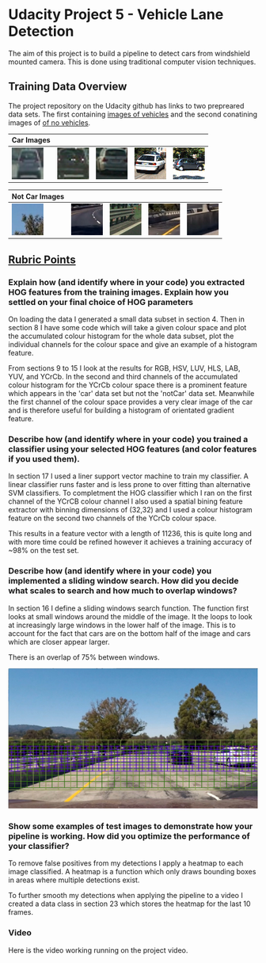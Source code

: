 # Udacity Project 5 - Vehicle Lane Detection

The aim of this project is to build a pipeline to detect cars from windshield mounted camera. This is done using traditional computer vision techniques.

 Training Data Overview
---

The project repository on the Udacity github has links to two prepreared data sets. The first containing [images of vehicles](https://s3.amazonaws.com/udacity-sdc/Vehicle_Tracking/vehicles.zip) and the second conatining images of [of no vehicles](https://s3.amazonaws.com/udacity-sdc/Vehicle_Tracking/non-vehicles.zip).

Car Images | | | | |
-----------|---------------|---------------|---------------|---------------|
![car1](examples/car1.png) |![car2](examples/car2.png) |![car3](examples/car3.png) |![car4](examples/car4.png) |![car4](examples/car5.png) 

Not Car Images | | | | |
-----------|---------------|---------------|---------------|---------------|
![noCar1](examples/noCar1.png) |![noCar2](examples/noCar2.png) |![noCar3](examples/noCar3.png) |![noCar4](examples/noCar4.png) |![noCar4](examples/noCar5.png) 


[Rubric Points](https://review.udacity.com/#!/rubrics/513/view)
---

### Explain how (and identify where in your code) you extracted HOG features from the training images. Explain how you settled on your final choice of HOG parameters

On loading the data I generated a small data subset in section 4. Then in section 8 I have some code which will take a given colour space and plot the accumulated colour histogram for the whole data subset, plot the individual channels for the colour space and give an example of a histogram feature.

From sections 9 to 15 I look at the results for RGB, HSV, LUV, HLS, LAB, YUV, and YCrCb.  In the second and third channels of the accumulated colour histogram for the YCrCb colour space there is a prominent feature which appears in the 'car' data set but not the 'notCar' data set. Meanwhile the first channel of the colour space provides a very clear image of the car and is therefore useful for building a histogram of orientated gradient feature.

### Describe how (and identify where in your code) you trained a classifier using your selected HOG features (and color features if you used them).

In section 17 I used a liner support vector machine to train my classifier. A linear classifier runs faster and is less prone to over fitting than alternative SVM classifiers. To completment the HOG classifier which I ran on the first channel of the YCrCB colour channel I also used a spatial bining feature extractor with binning dimensions of (32,32) and I used a colour histogram feature on the second two channels of the YCrCb colour space.

This results in a feature vector with a length of 11236, this is quite long and with more time could be refined however it achieves a training accuracy of ~98% on the test set.

### Describe how (and identify where in your code) you implemented a sliding window search. How did you decide what scales to search and how much to overlap windows?

In section 16 I define a sliding windows search function. The function first looks at small windows around the middle of the image. It the loops to look at increasingly large windows in the lower half of the image. This is to account for the fact that cars are on the bottom half of the image and cars which are closer appear larger.

There is an overlap of 75% between windows.

![WindowImage](examples/bboxes.jpg)
### Show some examples of test images to demonstrate how your pipeline is working. How did you optimize the performance of your classifier?

To remove false positives from my detections I apply a heatmap to each image classified. A heatmap is a function which only draws bounding boxes in areas where multiple detections exist.

To further smooth my detections when applying the pipeline to a video I created a data class in section 23 which stores the heatmap for the last 10 frames.

### Video

Here is the video working running on the project video.